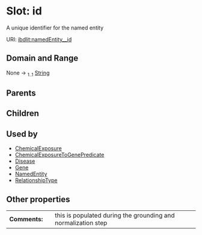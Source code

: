 
# Slot: id


A unique identifier for the named entity

URI: [ibdlit:namedEntity__id](http://w3id.org/ontogpt/ibd_literature/namedEntity__id)


## Domain and Range

None &#8594;  <sub>1..1</sub> [String](types/String.md)

## Parents


## Children


## Used by

 * [ChemicalExposure](ChemicalExposure.md)
 * [ChemicalExposureToGenePredicate](ChemicalExposureToGenePredicate.md)
 * [Disease](Disease.md)
 * [Gene](Gene.md)
 * [NamedEntity](NamedEntity.md)
 * [RelationshipType](RelationshipType.md)

## Other properties

|  |  |  |
| --- | --- | --- |
| **Comments:** | | this is populated during the grounding and normalization step |

